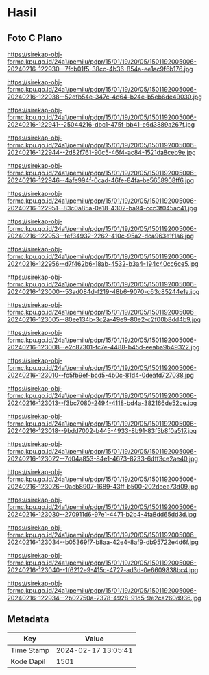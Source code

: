 # Hasil

## Foto C Plano

https://sirekap-obj-formc.kpu.go.id/24a1/pemilu/pdpr/15/01/19/20/05/1501192005006-20240216-122930--7fcb01f5-38cc-4b36-854a-ee1ac9f6b176.jpg

https://sirekap-obj-formc.kpu.go.id/24a1/pemilu/pdpr/15/01/19/20/05/1501192005006-20240216-122938--52dfb54e-347c-4d64-b24e-b5eb6de49030.jpg

https://sirekap-obj-formc.kpu.go.id/24a1/pemilu/pdpr/15/01/19/20/05/1501192005006-20240216-122941--25044216-dbc1-475f-bb41-e6d3889a267f.jpg

https://sirekap-obj-formc.kpu.go.id/24a1/pemilu/pdpr/15/01/19/20/05/1501192005006-20240216-122944--2d82f761-90c5-46f4-ac84-1521da8ceb9e.jpg

https://sirekap-obj-formc.kpu.go.id/24a1/pemilu/pdpr/15/01/19/20/05/1501192005006-20240216-122946--4afe994f-0cad-46fe-84fa-be5658908ff6.jpg

https://sirekap-obj-formc.kpu.go.id/24a1/pemilu/pdpr/15/01/19/20/05/1501192005006-20240216-122951--83c0a85a-0e18-4302-ba94-ccc3f045ac41.jpg

https://sirekap-obj-formc.kpu.go.id/24a1/pemilu/pdpr/15/01/19/20/05/1501192005006-20240216-122953--fef34932-2262-410c-95a2-dca963e1f1a6.jpg

https://sirekap-obj-formc.kpu.go.id/24a1/pemilu/pdpr/15/01/19/20/05/1501192005006-20240216-122956--d7f462b6-18ab-4532-b3a4-194c40cc6ce5.jpg

https://sirekap-obj-formc.kpu.go.id/24a1/pemilu/pdpr/15/01/19/20/05/1501192005006-20240216-123000--53ad084d-f219-48b6-9070-c63c85244e1a.jpg

https://sirekap-obj-formc.kpu.go.id/24a1/pemilu/pdpr/15/01/19/20/05/1501192005006-20240216-123005--80ee134b-3c2a-49e9-80e2-c2f00b8dd4b9.jpg

https://sirekap-obj-formc.kpu.go.id/24a1/pemilu/pdpr/15/01/19/20/05/1501192005006-20240216-123008--e2c87301-fc7e-4488-b45d-eeaba9b49322.jpg

https://sirekap-obj-formc.kpu.go.id/24a1/pemilu/pdpr/15/01/19/20/05/1501192005006-20240216-123010--fc5fb9ef-bcd5-4b0c-81d4-0deafd727038.jpg

https://sirekap-obj-formc.kpu.go.id/24a1/pemilu/pdpr/15/01/19/20/05/1501192005006-20240216-123013--f3bc7080-2494-4118-bd4a-382166de52ce.jpg

https://sirekap-obj-formc.kpu.go.id/24a1/pemilu/pdpr/15/01/19/20/05/1501192005006-20240216-123018--9bdd7002-b445-4933-8b91-83f5b8f0a517.jpg

https://sirekap-obj-formc.kpu.go.id/24a1/pemilu/pdpr/15/01/19/20/05/1501192005006-20240216-123022--7d04a853-84e1-4673-8233-6dff3ce2ae40.jpg

https://sirekap-obj-formc.kpu.go.id/24a1/pemilu/pdpr/15/01/19/20/05/1501192005006-20240216-123026--0acb8907-1689-43ff-b500-202deea73d09.jpg

https://sirekap-obj-formc.kpu.go.id/24a1/pemilu/pdpr/15/01/19/20/05/1501192005006-20240216-123030--270911d6-97e1-4471-b2b4-4fa8dd65dd3d.jpg

https://sirekap-obj-formc.kpu.go.id/24a1/pemilu/pdpr/15/01/19/20/05/1501192005006-20240216-123034--b05369f7-b8aa-42e4-8af9-db95722e4d6f.jpg

https://sirekap-obj-formc.kpu.go.id/24a1/pemilu/pdpr/15/01/19/20/05/1501192005006-20240216-123040--1f6212e9-415c-4727-ad3d-0e6609838bc4.jpg

https://sirekap-obj-formc.kpu.go.id/24a1/pemilu/pdpr/15/01/19/20/05/1501192005006-20240216-122934--2b02750a-2378-4928-91d5-9e2ca260d936.jpg


## Metadata

| Key        | Value               |
| ---------- | ------------------- |
| Time Stamp | 2024-02-17 13:05:41 |
| Kode Dapil | 1501                |



